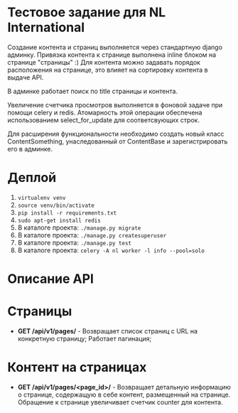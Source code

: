 Тестовое задание для NL International
===

Создание контента и страниц выполняется через стандартную django админку.
Привязка контента к странице выполнена inline блоком на странице "страницы" :)
Для контента можно задавать порядок расположения на странице, это влияет на сортировку
контента в выдаче API.

В админке работает поиск по title страницы и контента.

Увеличение счетчика просмотров выполняется в фоновой задаче при помощи celery и redis.
Атомарность этой операции обеспечена использованием select_for_update для соответсвующих строк.

Для расширения функциональности необходимо создать новый класс ContentSomething, унаследованный
от ContentBase и зарегистрировать его в админке.

Деплой
===
1. ```virtualenv venv```
2. ```source venv/bin/activate```
3. ```pip install -r requirements.txt```
4. ```sudo apt-get install redis``` 
5. В каталоге проекта: ```./manage.py migrate```
6. В каталоге проекта: ```./manage.py createsuperuser```
7. В каталоге проекта: ```./manage.py test```
8. В каталоге проекта: ```celery -A nl worker -l info --pool=solo```

Описание API
===

Страницы
====
* **GET /api/v1/pages/** - Возвращает список страниц с URL на конкретную страницу;
                           Работает пагинация;

Контент на страницах
====
* **GET /api/v1/pages/<page_id>/** - Возвращает детальную информацию о странице, 
  содержащую в себе контент, размещенный на странице.
  Обращение к странице увеличивает счетчик counter для контента.



